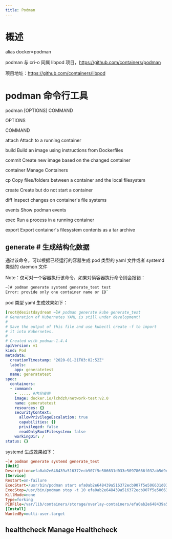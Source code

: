 ```yaml
---
title: Podman
---
```


# 概述

alias docker=podman

podman 与 cri-o 同属 libpod 项目，<https://github.com/containers/podman>

项目地址：<https://github.com/containers/libpod>

# podman 命令行工具

podman \[OPTIONS] COMMAND

OPTIONS

COMMAND

attach Attach to a running container

build Build an image using instructions from Dockerfiles

commit Create new image based on the changed container

container Manage Containers

cp Copy files/folders between a container and the local filesystem

create Create but do not start a container

diff Inspect changes on container's file systems

events Show podman events

exec Run a process in a running container

export Export container's filesystem contents as a tar archive

## generate # 生成结构化数据

通过该命令，可以根据已经运行的容器生成 pod 类型的 yaml 文件或者 systemd 类型的 daemon 文件

Note：仅可对一个容器执行该命令，如果对俩容器执行命令则会报错：

```bash
~]# podman generate systemd generate_test test
Error: provide only one container name or ID`
```

pod 类型 yaml 生成效果如下：

```yaml
[root@desistdaydream ~]# podman generate kube generate_test
# Generation of Kubernetes YAML is still under development!
#
# Save the output of this file and use kubectl create -f to import
# it into Kubernetes.
#
# Created with podman-1.4.4
apiVersion: v1
kind: Pod
metadata:
  creationTimestamp: "2020-01-21T03:02:52Z"
  labels:
    app: generatetest
  name: generatetest
spec:
  containers:
  - command:
    - ..... #内容省略
    image: docker.io/lchdzh/network-test:v2.0
    name: generatetest
    resources: {}
    securityContext:
      allowPrivilegeEscalation: true
      capabilities: {}
      privileged: false
      readOnlyRootFilesystem: false
    workingDir: /
status: {}
```

systemd 生成效果如下：

```ini
~]# podman generate systemd generate_test
[Unit]
Description=efa0ab2e648439a516372ecb907f5e506631d033e50978666f032ab5d9ecb788 Podman Container
[Service]
Restart=on-failure
ExecStart=/usr/bin/podman start efa0ab2e648439a516372ecb907f5e506631d033e50978666f032ab5d9ecb788
ExecStop=/usr/bin/podman stop -t 10 efa0ab2e648439a516372ecb907f5e506631d033e50978666f032ab5d9ecb788
KillMode=none
Type=forking
PIDFile=/var/lib/containers/storage/overlay-containers/efa0ab2e648439a516372ecb907f5e506631d033e50978666f032ab5d9ecb788/userdata/efa0ab2e648439a516372ecb907f5e506631d033e50978666f032ab5d9ecb788.pid
[Install]
WantedBy=multi-user.target
```

## healthcheck Manage Healthcheck
